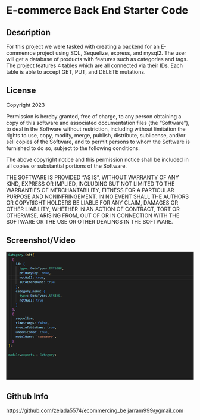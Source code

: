 # E-commerce Back End Starter Code

## Description

For this project we were tasked with creating a backend for an E-commenrce project using SQL, Sequelize, express, and mysql2. The user will get a database of products with features such as categories and tags. The project features 4 tables which are all connected via their IDs. Each table is able to accept GET, PUT, and DELETE mutations.

## License

Copyright 2023

Permission is hereby granted, free of charge, to any person obtaining a copy of this software and associated documentation files (the “Software”), to deal in the Software without restriction, including without limitation the rights to use, copy, modify, merge, publish, distribute, sublicense, and/or sell copies of the Software, and to permit persons to whom the Software is furnished to do so, subject to the following conditions:

The above copyright notice and this permission notice shall be included in all copies or substantial portions of the Software.

THE SOFTWARE IS PROVIDED “AS IS”, WITHOUT WARRANTY OF ANY KIND, EXPRESS OR IMPLIED, 
INCLUDING BUT NOT LIMITED TO THE WARRANTIES OF MERCHANTABILITY, FITNESS FOR A PARTICULAR 
PURPOSE AND NONINFRINGEMENT. IN NO EVENT SHALL THE AUTHORS OR COPYRIGHT HOLDERS BE LIABLE 
FOR ANY CLAIM, DAMAGES OR OTHER LIABILITY, WHETHER IN AN ACTION OF CONTRACT, TORT OR OTHERWISE, 
ARISING FROM, OUT OF OR IN CONNECTION WITH THE SOFTWARE OR THE USE OR OTHER DEALINGS IN 
THE SOFTWARE.

## Screenshot/Video


![alt text](./images/Capture.PNG)

## Github Info

https://github.com/zelada5574/ecommercing_be
jarram999@gmail.com
